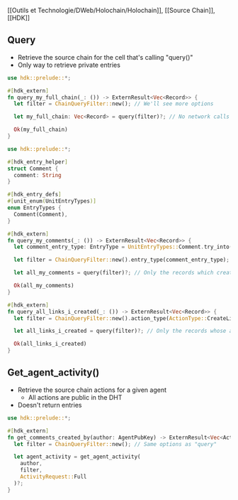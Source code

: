 [[Outils et Technologie/DWeb/Holochain/Holochain]], [[Source Chain]], [[HDK]]

##  Query
-   Retrieve the source chain for the cell that's calling "query()"
-   Only way to retrieve private entries

``` rust
use hdk::prelude::*;

#[hdk_extern]
fn query_my_full_chain(_: ()) -> ExternResult<Vec<Record>> { 
  let filter = ChainQueryFilter::new(); // We'll see more options

  let my_full_chain: Vec<Record> = query(filter)?; // No network calls

  Ok(my_full_chain)
}
```

``` rust
use hdk::prelude::*;

#[hdk_entry_helper]
struct Comment {
  comment: String
}

#[hdk_entry_defs]
#[unit_enum(UnitEntryTypes)]
enum EntryTypes { 
  Comment(Comment),
}

#[hdk_extern]
fn query_my_comments(_: ()) -> ExternResult<Vec<Record>> { 
  let comment_entry_type: EntryType = UnitEntryTypes::Comment.try_into()?;

  let filter = ChainQueryFilter::new().entry_type(comment_entry_type); // Filter by the given entry type

  let all_my_comments = query(filter)?; // Only the records which create or update comments

  Ok(all_my_comments)
}

#[hdk_extern]
fn query_all_links_i_created(_: ()) -> ExternResult<Vec<Record>> { 
  let filter = ChainQueryFilter::new().action_type(ActionType::CreateLink);

  let all_links_i_created = query(filter)?; // Only the records whose action is of type "CreateLink"

  Ok(all_links_i_created)
}
```

## Get_agent_activity()
-   Retrieve the source chain actions for a given agent
    -   All actions are public in the DHT
-   Doesn't return entries

``` rust
use hdk::prelude::*;

#[hdk_extern]
fn get_comments_created_by(author: AgentPubKey) -> ExternResult<Vec<ActionHash>> { 
  let filter = ChainQueryFilter::new(); // Same options as "query"

  let agent_activity = get_agent_activity(
    author,
    filter,
    ActivityRequest::Full
  )?;
}
```

